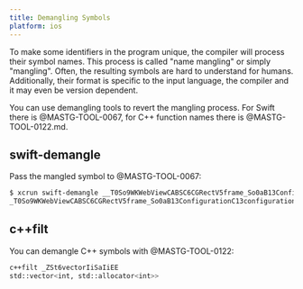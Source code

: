 ```yaml
---
title: Demangling Symbols
platform: ios
---
```


To make some identifiers in the program unique, the compiler will process their symbol names. This process is called "name mangling" or simply "mangling". Often, the resulting symbols are hard to understand for humans. Additionally, their format is specific to the input language, the compiler and it may even be version dependent.

You can use demangling tools to revert the mangling process. For Swift there is @MASTG-TOOL-0067, for C++ function names there is @MASTG-TOOL-0122.md.

## swift-demangle

Pass the mangled symbol to @MASTG-TOOL-0067:

```bash
$ xcrun swift-demangle __T0So9WKWebViewCABSC6CGRectV5frame_So0aB13ConfigurationC13configurationtcfcTO
_T0So9WKWebViewCABSC6CGRectV5frame_So0aB13ConfigurationC13configurationtcfcTO ---> @nonobjc __C.WKWebView.init(frame: __C_Synthesized.CGRect, configuration: __C.WKWebViewConfiguration) -> __C.WKWebView
```

## c++filt

You can demangle C++ symbols with @MASTG-TOOL-0122:

```bash
c++filt _ZSt6vectorIiSaIiEE
std::vector<int, std::allocator<int>>
```
